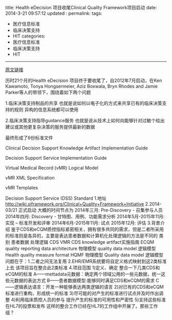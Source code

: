 title:   Health eDecision 项目收尾Clinical Quality Framework项目启动
date:    2014-3-21 09:57:12
updated	:
permalink:
tags:
- 医疗信息标准
- 临床决策支持
- HIT
categories:
- 医疗信息标准
- 临床决策支持
- HIT

---
[原文链接](http://www.healthit.gov/buzz-blog/electronic-health-and-medical-records/interoperability-electronic-health-and-medical-records/standards-interoperability-framework-milestones-health-edecision-initiative-closeout-clinical-quality-framework-launch/?utm_source=feedburner&utm_medium=email&utm_campaign=Feed%3A+healthitbuzzblog+%28Health+IT+Buzz+Blog%29)

   历时21个月的Health eDecision 项目终于要收尾了，自2012年7月启动，在Ken Kawamoto, Tonya Hongsermeier, Aziz Boxwala, Bryn Rhodes and Jamie Parker等人的带领下，围绕着如下两个问题

1.临床决策支持制品的共享 也就是说如何以电子化的方式来共享已有的临床决策支持的规则 异构的信息系统都可以使用

2.临床决策支持指导guidance服务  也就是说从技术上如何向能够针对过敏个给出建议或其他更复杂决策的服务提供最新的数据

最终形成了6份标准文件

Clinical Decision Support Knowledge Artifact Implementation Guide

Decision Support Service Implementation Guide

Virtual Medical Record (vMR) Logical Model

vMR XML Specification

vMR Templates

Decision Support Service (DSS) Standard
1.地址  http://wiki.siframework.org/Clinical+Quality+Framework+Initiative
2.2014-03/21 正式启动
大概的时间节点为
2014年三月: Pre-Discovery - 召集参与人员
2014年四月: Discovery - 甘特图、用例、功能需求分析
2014年5月-2015年11月: 实现 – 标准开发和评审
2014年6月-2015年11月: 试点
2015年12月: 评估
3.背景介绍
鉴于CDS和eCQM质控指标紧密相关，拥有很多共同的需求，但是二者所采用的标准则是各异的，主要是表达患者数据和计算机化处理逻辑的方法是不同的
类别	患者数据	处理逻辑
CDS	VMR	CDS knowledge artifact实施指南
ECQM	quality reporting data architecture 物理模型
quality data model 逻辑模型	Health quality measure format HQMF 物理模型
Quality data model 逻辑模型
问题在于：1.二者之间无法复用
                2.EHR/EMR系统要将自定义格式映射到这2类标准上去
该项目旨在整合此2类标准
4.项目范围
1)定义、确定 整合一下几类CDS和eCQM的标准
A——mettadata元数据：确定两个领域公用的一些元数据，统一这些元数据的表达方式
B——患者数据模型:能够同时满足CDS和eCQM的需求
C——逻辑表达语言：开发一种能够表达两类逻辑的语言
2)对已有的CDS和eCQM标准进行重构，形成统一的标准
3)尽可能的对产生的标准进行试点并及时作出调整
4)利用临床质控人员的参与 提升产生的标准的可用性和严密性
5)支持这些标准在HL7的投票和发布
     这样的整合工作已经在HL7的工作组中开展了。那些工作组？
